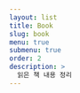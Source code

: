 ```yaml
---
layout: list
title: Book
slug: book
menu: true
submenu: true
order: 2
description: >
  읽은 책 내용 정리
---
```

